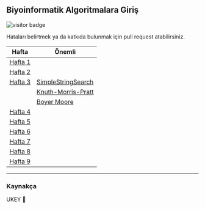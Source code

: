 ## Biyoinformatik Algoritmalara Giriş

![visitor badge](https://visitor-badge.glitch.me/badge?page_id=LIIIs4ma.BiyoinformatikAG)

Hataları belirtmek ya da katkıda bulunmak için pull request atabilirsiniz.

| Hafta | Önemli |
|-|-|
|[Hafta 1](https://github.com/LIIIs4ma/BiyoinformatikAG/blob/main/hafta1.md)| 
|[Hafta 2](https://github.com/LIIIs4ma/BiyoinformatikAG/blob/main/hafta2.md)| 
|[Hafta 3](https://github.com/LIIIs4ma/BiyoinformatikAG/blob/main/hafta3.md)| [SimpleStringSearch](https://github.com/LIIIs4ma/BiyoinformatikAG/blob/main/hafta3.md#simplestringsearch)|
| |[Knuth-Morris-Pratt](https://github.com/LIIIs4ma/BiyoinformatikAG/blob/main/hafta3.md#knuth-morris-pratt)|
| |[Boyer Moore](https://github.com/LIIIs4ma/BiyoinformatikAG/blob/main/hafta3.md#boyer-moore-algoritması)|
|[Hafta 4](https://github.com/LIIIs4ma/BiyoinformatikAG/blob/main/hafta4.md)| 
|[Hafta 5](https://github.com/LIIIs4ma/BiyoinformatikAG/blob/main/hafta5.md)| 
|[Hafta 6](https://github.com/LIIIs4ma/BiyoinformatikAG/blob/main/hafta6.md)| 
|[Hafta 7](https://github.com/LIIIs4ma/BiyoinformatikAG/blob/main/hafta7.md)| 
|[Hafta 8](https://github.com/LIIIs4ma/BiyoinformatikAG/blob/main/hafta8.md)|
|[Hafta 9](https://github.com/LIIIs4ma/BiyoinformatikAG/blob/main/hafta9.md)| 



---

### Kaynakça
UKEY 🥱

